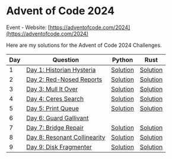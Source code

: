 # Advent of Code 2024

Event - Website: [https://adventofcode.com/2024](https://adventofcode.com/2024)

Here are my solutions for the Advent of Code 2024 Challenges.

| Day | Question                                                            | Python                                                                    | Rust                                                         |
| --- | ------------------------------------------------------------------- | ------------------------------------------------------------------------- | ------------------------------------------------------------ |
| 1   | [Day 1: Historian Hysteria](https://adventofcode.com/2024/day/1)    | [Solution](with_python/with_python/Day%201:%20Historian%20Hysteria.py)    | [Solution](with_rust/src/bin/day_1_historian_hysteria.rs)    |
| 2   | [Day 2: Red-Nosed Reports](https://adventofcode.com/2024/day/2)     | [Solution](with_python/with_python/Day%202:%20Red-Nosed%20Reports.py)     | [Solution](with_rust/src/bin/day_2_red-nosed_reports.rs)     |
| 3   | [Day 3: Mull It Over](https://adventofcode.com/2024/day/3)          | [Solution](with_python/with_python/Day%203:%20Mull%20It%20Over.py)        | [Solution](with_rust/src/bin/day_3_mull_it_over.rs)          |
| 4   | [Day 4: Ceres Search](https://adventofcode.com/2024/day/4)          | [Solution](with_python/with_python/Day%204:%20Ceres%20Search.py)          | [Solution](with_rust/src/bin/day_4_ceres_search.rs)          |
| 5   | [Day 5: Print Queue](https://adventofcode.com/2024/day/5)           | [Solution](with_python/with_python/Day%205:%20Print%20Queue.py)           | [Solution](with_rust/src/bin/day_5_print_queue.rs)           |
| 6   | [Day 6: Guard Gallivant](https://adventofcode.com/2024/day/6)       |                                                                           |                                                              |
| 7   | [Day 7: Bridge Repair](https://adventofcode.com/2024/day/7)         | [Solution](with_python/with_python/Day%207:%20Bridge%20Repair.py)         | [Solution](with_rust/src/bin/day_7_bridge_repair.rs)         |
| 8   | [Day 8: Resonant Collinearity](https://adventofcode.com/2024/day/8) | [Solution](with_python/with_python/Day%208:%20Resonant%20Collinearity.py) | [Solution](with_rust/src/bin/day_8_resonant_collinearity.rs) |
| 9   | [Day 9: Disk Fragmenter](https://adventofcode.com/2024/day/9)       | [Solution](with_python/with_python/Day%209:%20Disk%20Fragmenter.py)       | [Solution](with_rust/src/bin/day_9_disk_fragmenter.rs)       |
